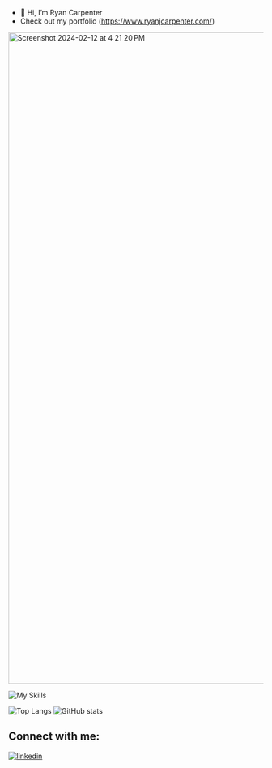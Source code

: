- 👋 Hi, I’m Ryan Carpenter
- Check out my portfolio (https://www.ryanjcarpenter.com/)


<img width="1285" alt="Screenshot 2024-02-12 at 4 21 20 PM" src="https://github.com/Erzyelc/Erzyelc/assets/58613915/6cac45fe-f932-4f8f-bef9-d47b75147d42">



![My Skills](https://skillicons.dev/icons?i=js,tailwind,react,next,git,github)

![Top Langs](https://github-readme-stats.vercel.app/api/top-langs/?username=Erzyelc&theme=tokyonight)     ![GitHub stats](https://github-readme-stats.vercel.app/api?username=Erzyelc&show_icons=true&theme=tokyonight)



## Connect with me:
[![linkedin](https://skillicons.dev/icons?i=linkedin)](https://www.linkedin.com/in/ryanjcarpenter)
